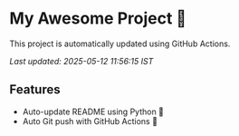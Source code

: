 # My Awesome Project 🚀

This project is automatically updated using GitHub Actions.

_Last updated: 2025-05-12 11:56:15 IST_

## Features
- Auto-update README using Python 🐍
- Auto Git push with GitHub Actions 🤖
